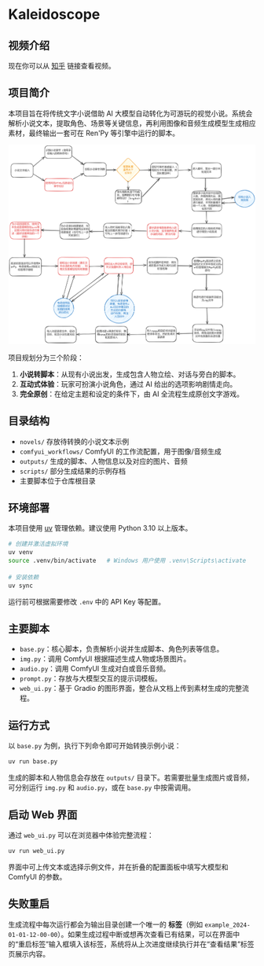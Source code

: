 # Kaleidoscope

## 视频介绍

现在你可以从 [知乎](https://www.zhihu.com/zvideo/1915566580563157432) 链接查看视频。

## 项目简介

本项目旨在将传统文字小说借助 AI 大模型自动转化为可游玩的视觉小说。系统会解析小说文本，提取角色、场景等关键信息，再利用图像和音频生成模型生成相应素材，最终输出一套可在 Ren'Py 等引擎中运行的脚本。

![](2024-07-07-%E8%AE%BE%E8%AE%A1%E6%B5%81%E7%A8%8B%E5%9B%BE.png)

项目规划分为三个阶段：
1. **小说转脚本**：从现有小说出发，生成包含人物立绘、对话与旁白的脚本。
2. **互动式体验**：玩家可扮演小说角色，通过 AI 给出的选项影响剧情走向。
3. **完全原创**：在给定主题和设定的条件下，由 AI 全流程生成原创文字游戏。

## 目录结构

- `novels/` 存放待转换的小说文本示例
- `comfyui_workflows/` ComfyUI 的工作流配置，用于图像/音频生成
- `outputs/` 生成的脚本、人物信息以及对应的图片、音频
- `scripts/` 部分生成结果的示例存档
- 主要脚本位于仓库根目录

## 环境部署

本项目使用 [uv](https://github.com/astral-sh/uv) 管理依赖。建议使用 Python 3.10 以上版本。

```bash
# 创建并激活虚拟环境
uv venv
source .venv/bin/activate   # Windows 用户使用 .venv\Scripts\activate

# 安装依赖
uv sync
```

运行前可根据需要修改 `.env` 中的 API Key 等配置。

## 主要脚本

- `base.py`：核心脚本，负责解析小说并生成脚本、角色列表等信息。
- `img.py`：调用 ComfyUI 根据描述生成人物或场景图片。
- `audio.py`：调用 ComfyUI 生成对白或音乐音频。
- `prompt.py`：存放与大模型交互的提示词模板。
- `web_ui.py`：基于 Gradio 的图形界面，整合从文档上传到素材生成的完整流程。

## 运行方式

以 `base.py` 为例，执行下列命令即可开始转换示例小说：

```bash
uv run base.py
```

生成的脚本和人物信息会存放在 `outputs/` 目录下。若需要批量生成图片或音频，可分别运行 `img.py` 和 `audio.py`，或在 `base.py` 中按需调用。

## 启动 Web 界面

通过 `web_ui.py` 可以在浏览器中体验完整流程：

```bash
uv run web_ui.py
```

界面中可上传文本或选择示例文件，并在折叠的配置面板中填写大模型和 ComfyUI 的参数。


## 失败重启

生成流程中每次运行都会为输出目录创建一个唯一的 **标签**（例如 `example_2024-01-01-12-00-00`）。如果生成过程中断或想再次查看已有结果，可以在界面中的“重启标签”输入框填入该标签，系统将从上次进度继续执行并在“查看结果”标签页展示内容。
